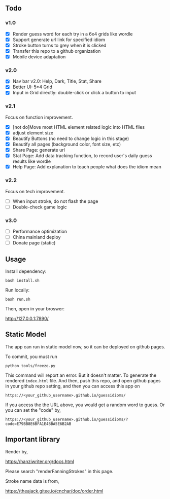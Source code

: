 ## Todo

### v1.0

- [x] Render guess word for each try in a 6x4 grids like wordle
- [x] Support generate url link for specified idiom
- [x] Stroke button turns to grey when it is clicked
- [x] Transfer this repo to a github organization
- [x] Mobile device adaptation

### v2.0

- [x] Nav bar v2.0: Help, Dark, Title, Stat, Share
- [x] Better UI: 5*4 Grid
- [x] Input in Grid directly: double-click or click a button to input

### v2.1

Focus on function improvement.

- [x] [not do]Move most HTML element related logic into HTML files
- [x] adjust element size
- [x] Beautify Buttons (no need to change logic in this stage)
- [x] Beautify all pages (background color, font size, etc)
- [x] Share Page: generate url
- [x] Stat Page: Add data tracking function, to record user's daily guess results like wordle
- [x] Help Page: Add explanation to teach people what does the idiom mean

### v2.2

Focus on tech improvement.

- [ ] When input stroke, do not flash the page
- [ ] Double-check game logic

### v3.0

- [ ] Performance optimization
- [ ] China mainland deploy
- [ ] Donate page (static)

## Usage

Install dependency:

    bash install.sh

Run locally:

    bash run.sh

Then, open in your broswer:

http://127.0.0.1:7890/

## Static Model

The app can run in static model now, so it can be deployed on github pages.

To commit, you must run

    python tools/freeze.py

This command will report an error. But it doesn't matter. To generate the rendered `index.html` file. And then, push this repo, and open github pages in your github repo setting, and then you can access this app on

    https://<your_github_username>.github.io/guessidioms/

If you access the the URL above, you would get a random word to guess. Or you can set the "code" by,

    https://<your_github_username>.github.io/guessidioms/?code=E79BB8E6BFA1E4BBA5E6B2AB

## Important library

Render by,

https://hanziwriter.org/docs.html

Please search "renderFanningStrokes" in this page.

Stroke name data is from,

https://theajack.gitee.io/cnchar/doc/order.html


